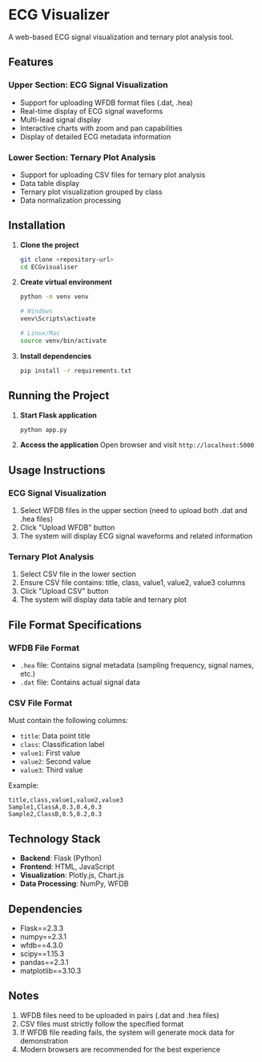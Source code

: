 # ECG Visualizer

A web-based ECG signal visualization and ternary plot analysis tool.

## Features

### Upper Section: ECG Signal Visualization
- Support for uploading WFDB format files (.dat, .hea)
- Real-time display of ECG signal waveforms
- Multi-lead signal display
- Interactive charts with zoom and pan capabilities
- Display of detailed ECG metadata information

### Lower Section: Ternary Plot Analysis
- Support for uploading CSV files for ternary plot analysis
- Data table display
- Ternary plot visualization grouped by class
- Data normalization processing

## Installation

1. **Clone the project**
   ```bash
   git clone <repository-url>
   cd ECGvisualiser
   ```

2. **Create virtual environment**
   ```bash
   python -m venv venv
   
   # Windows
   venv\Scripts\activate
   
   # Linux/Mac
   source venv/bin/activate
   ```

3. **Install dependencies**
   ```bash
   pip install -r requirements.txt
   ```

## Running the Project

1. **Start Flask application**
   ```bash
   python app.py
   ```

2. **Access the application**
   Open browser and visit `http://localhost:5000`

## Usage Instructions

### ECG Signal Visualization
1. Select WFDB files in the upper section (need to upload both .dat and .hea files)
2. Click "Upload WFDB" button
3. The system will display ECG signal waveforms and related information

### Ternary Plot Analysis
1. Select CSV file in the lower section
2. Ensure CSV file contains: title, class, value1, value2, value3 columns
3. Click "Upload CSV" button
4. The system will display data table and ternary plot

## File Format Specifications

### WFDB File Format
- `.hea` file: Contains signal metadata (sampling frequency, signal names, etc.)
- `.dat` file: Contains actual signal data


### CSV File Format
Must contain the following columns:
- `title`: Data point title
- `class`: Classification label
- `value1`: First value
- `value2`: Second value
- `value3`: Third value

Example:
```csv
title,class,value1,value2,value3
Sample1,ClassA,0.3,0.4,0.3
Sample2,ClassB,0.5,0.2,0.3
```

## Technology Stack

- **Backend**: Flask (Python)
- **Frontend**: HTML, JavaScript
- **Visualization**: Plotly.js, Chart.js
- **Data Processing**: NumPy, WFDB

## Dependencies

- Flask==2.3.3
- numpy==2.3.1
- wfdb==4.3.0
- scipy==1.15.3
- pandas==2.3.1
- matplotlib==3.10.3

## Notes

1. WFDB files need to be uploaded in pairs (.dat and .hea files)
2. CSV files must strictly follow the specified format
3. If WFDB file reading fails, the system will generate mock data for demonstration
4. Modern browsers are recommended for the best experience 